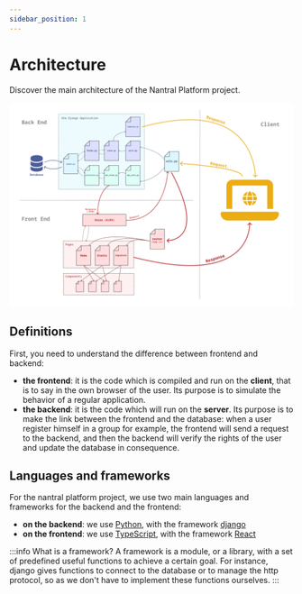```yaml
---
sidebar_position: 1
---
```


# Architecture

Discover the main architecture of the Nantral Platform project.

[![](architecture.png)](architecture.png)

## Definitions

First, you need to understand the difference between frontend and backend:
* **the frontend**: it is the code which is compiled and run on the **client**, that is to say in the own browser
    of the user. Its purpose is to simulate the behavior of a regular application.
* **the backend**: it is the code which will run on the **server**. Its purpose is to make the link between the frontend
    and the database: when a user register himself in a group for example, the frontend will send a request to the
    backend, and then the backend will verify the rights of the user and update the database in consequence.

## Languages and frameworks

For the nantral platform project, we use two main languages and frameworks for the backend and the frontend:
* **on the backend**: we use [Python](https://www.python.org/), with the framework [django](https://www.djangoproject.com/)
* **on the frontend**: we use [TypeScript](https://www.typescriptlang.org/), with the framework [React](https://reactjs.org/)

:::info What is a framework?
A framework is a module, or a library, with a set of predefined useful functions to achieve a certain goal.
For instance, django gives functions to connect to the database or to manage the http protocol, so as we don't have
to implement these functions ourselves.
:::
